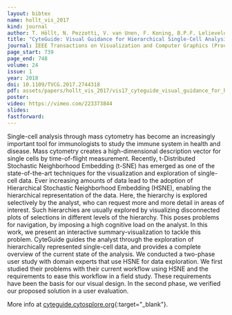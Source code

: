 ```yaml
---
layout: bibtex
name: hollt_vis_2017
kind: journal
author: T. Höllt, N. Pezzotti, V. van Unen, F. Koning, B.P.F. Lelieveldt, and A. Vilanova
title: "CyteGuide: Visual Guidance for Hierarchical Single-Cell Analysis"
journal: IEEE Transactions on Visualization and Computer Graphics (Proceedings of IEEE InfoVis 2017)
page_start: 739
page_end: 748
volume: 24
issue: 1
year: 2018
doi: 10.1109/TVCG.2017.2744318
pdf: assets/papers/hollt_vis_2017/vis17_cyteguide_visual_guidance_for_hierarchical_single-cell_analysis.pdf
poster:
video: https://vimeo.com/223373844
slides:
fastforward:
---
```

Single-cell analysis through mass cytometry has become an increasingly important
tool for immunologists to study the immune system in health and disease.
Mass cytometry creates a high-dimensional description vector for single cells by
time-of-flight measurement.
Recently, t-Distributed Stochastic Neighborhood Embedding (t-SNE) has emerged as
one of the state-of-the-art techniques for the visualization and exploration of
single-cell data.
Ever increasing amounts of data lead to the adoption of Hierarchical Stochastic
Neighborhood Embedding (HSNE), enabling the hierarchical representation of the
data.
Here, the hierarchy is explored selectively by the analyst, who can request more
and more detail in areas of interest.
Such hierarchies are usually explored by visualizing disconnected plots of
selections in different levels of the hierarchy.
This poses problems for navigation, by imposing a high cognitive load on the
analyst.
In this work, we present an interactive summary-visualization to tackle this
problem.
CyteGuide guides the analyst through the exploration of hierarchically
represented single-cell data, and provides a complete overview of the current
state of the analysis.
We conducted a two-phase user study with domain experts that use HSNE for data
exploration.
We first studied their problems with their current workflow using
HSNE and the requirements to ease this workflow in a field study.
These requirements have been the basis for our visual design.
In the second phase, we verified our proposed solution in a user evaluation.

More info at [cyteguide.cytosplore.org](http://cyteguide.cytosplore.org "CyteGuide"){:target="_blank"}.
